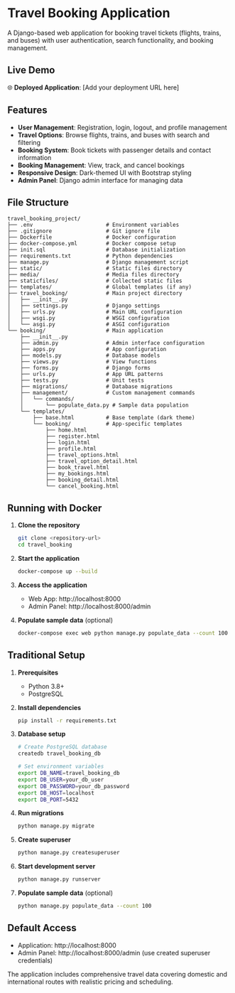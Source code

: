 # Travel Booking Application

A Django-based web application for booking travel tickets (flights, trains, and buses) with user authentication, search functionality, and booking management.

## Live Demo

🌐 **Deployed Application**: [Add your deployment URL here]

## Features

- **User Management**: Registration, login, logout, and profile management
- **Travel Options**: Browse flights, trains, and buses with search and filtering
- **Booking System**: Book tickets with passenger details and contact information
- **Booking Management**: View, track, and cancel bookings
- **Responsive Design**: Dark-themed UI with Bootstrap styling
- **Admin Panel**: Django admin interface for managing data

## File Structure

```
travel_booking_project/
├── .env                       # Environment variables
├── .gitignore                 # Git ignore file
├── Dockerfile                 # Docker configuration
├── docker-compose.yml         # Docker compose setup
├── init.sql                   # Database initialization
├── requirements.txt           # Python dependencies
├── manage.py                  # Django management script
├── static/                    # Static files directory
├── media/                     # Media files directory
├── staticfiles/               # Collected static files
├── templates/                 # Global templates (if any)
├── travel_booking/            # Main project directory
│   ├── __init__.py
│   ├── settings.py            # Django settings
│   ├── urls.py                # Main URL configuration
│   ├── wsgi.py                # WSGI configuration
│   └── asgi.py                # ASGI configuration
└── booking/                   # Main application
    ├── __init__.py
    ├── admin.py               # Admin interface configuration
    ├── apps.py                # App configuration
    ├── models.py              # Database models
    ├── views.py               # View functions
    ├── forms.py               # Django forms
    ├── urls.py                # App URL patterns
    ├── tests.py               # Unit tests
    ├── migrations/            # Database migrations
    ├── management/            # Custom management commands
    │   └── commands/
    │       └── populate_data.py # Sample data population
    └── templates/
        ├── base.html          # Base template (dark theme)
        └── booking/           # App-specific templates
            ├── home.html
            ├── register.html
            ├── login.html
            ├── profile.html
            ├── travel_options.html
            ├── travel_option_detail.html
            ├── book_travel.html
            ├── my_bookings.html
            ├── booking_detail.html
            └── cancel_booking.html
```

## Running with Docker

1. **Clone the repository**
   ```bash
   git clone <repository-url>
   cd travel_booking
   ```

2. **Start the application**
   ```bash
   docker-compose up --build
   ```

3. **Access the application**
   - Web App: http://localhost:8000
   - Admin Panel: http://localhost:8000/admin

4. **Populate sample data** (optional)
   ```bash
   docker-compose exec web python manage.py populate_data --count 100
   ```

## Traditional Setup

1. **Prerequisites**
   - Python 3.8+
   - PostgreSQL

2. **Install dependencies**
   ```bash
   pip install -r requirements.txt
   ```

3. **Database setup**
   ```bash
   # Create PostgreSQL database
   createdb travel_booking_db
   
   # Set environment variables
   export DB_NAME=travel_booking_db
   export DB_USER=your_db_user
   export DB_PASSWORD=your_db_password
   export DB_HOST=localhost
   export DB_PORT=5432
   ```

4. **Run migrations**
   ```bash
   python manage.py migrate
   ```

5. **Create superuser**
   ```bash
   python manage.py createsuperuser
   ```

6. **Start development server**
   ```bash
   python manage.py runserver
   ```

7. **Populate sample data** (optional)
   ```bash
   python manage.py populate_data --count 100
   ```

## Default Access

- Application: http://localhost:8000
- Admin Panel: http://localhost:8000/admin (use created superuser credentials)

The application includes comprehensive travel data covering domestic and international routes with realistic pricing and scheduling.